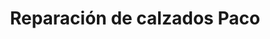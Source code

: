---
title: "Reparación de calzados Paco"
url: /vitigudino/reparacion-de-calzados-paco/
shop: Schuhe
---